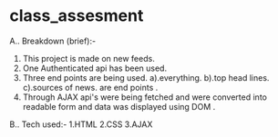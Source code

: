 # class_assesment
A.. Breakdown (brief):-
 1. This project is made on new feeds.
 2. One Authenticated api has been used.
 3. Three end points are being used.
   a).everything.
   b).top head lines.
   c).sources of news.
   are end points .
 4. Through AJAX api's were being fetched and were converted into readable form and data was displayed using DOM .
 
B.. Tech used:-
 1.HTML
 2.CSS
 3.AJAX
 
